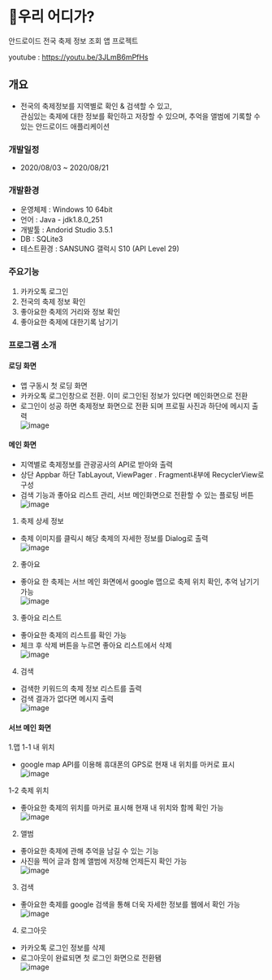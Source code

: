 # 🎈우리 어디가?
안드로이드 전국 축제 정보 조회 앱 프로젝트

youtube : https://youtu.be/3JLmB6mPfHs

## 개요
- 전국의 축제정보를 지역별로 확인 & 검색할 수 있고,  
관심있는 축제에 대한 정보를 확인하고 저장할 수 있으며, 추억을 앨범에 기록할 수 있는 안드로이드 애플리케이션

### 개발일정
- 2020/08/03 ~ 2020/08/21

### 개발환경
- 운영체제 : Windows 10 64bit
- 언어 : Java - jdk1.8.0_251
- 개발툴 : Andorid Studio 3.5.1
- DB : SQLite3
- 테스트환경 : SANSUNG 갤럭시 S10 (API Level 29)

### 주요기능
1. 카카오톡 로그인
2. 전국의 축제 정보 확인
3. 좋아요한 축제의 거리와 정보 확인
4. 좋아요한 축제에 대한기록 남기기

### 프로그램 소개

#### 로딩 화면
  - 앱 구동시 첫 로딩 화면
  - 카카오톡 로그인창으로 전환. 이미 로그인된 정보가 있다면 메인화면으로 전환
  - 로그인이 성공 하면 축제정보 화면으로 전환 되며 프로필 사진과 하단에 메시지 출력  
  ![image](https://user-images.githubusercontent.com/63944004/94952346-cc52c180-0520-11eb-895e-0db202c0121f.png)  

#### 메인 화면
- 지역별로 축제정보를 관광공사의 API로 받아와 출력
- 상단 Appbar 하단 TabLayout, ViewPager . Fragment내부에 RecyclerView로 구성
- 검색 기능과 좋아요 리스트 관리, 서브 메인화면으로 전환할 수 있는 플로팅 버튼  
![image](https://user-images.githubusercontent.com/63944004/94952357-d07edf00-0520-11eb-9a79-fe6ef122c29f.png)  

1. 축제 상세 정보
- 축제 이미지를 클릭시 해당 축제의 자세한 정보를 Dialog로 출력  
![image](https://user-images.githubusercontent.com/63944004/94952373-d7a5ed00-0520-11eb-8760-ec0986b1ed92.png)  


2. 좋아요
- 좋아요 한 축제는 서브 메인 화면에서 google 맵으로 축제 위치 확인, 추억 남기기 가능  
![image](https://user-images.githubusercontent.com/63944004/94952377-da084700-0520-11eb-9fb7-dedd298adddc.png)  


3. 좋아요 리스트
- 좋아요한 축제의 리스트를 확인 가능
- 체크 후 삭제 버튼을 누르면 좋아요 리스트에서 삭제  
![image](https://user-images.githubusercontent.com/63944004/94952386-de346480-0520-11eb-82d0-62fe2a06683d.png)  


4. 검색
- 검색한 키워드의 축제 정보 리스트를 출력
- 검색 결과가 없다면 메시지 출력  
![image](https://user-images.githubusercontent.com/63944004/94952399-e2f91880-0520-11eb-9a54-c18d884cbdd1.png)  


#### 서브 메인 화면 
1.맵 
1-1 내 위치
- google map API를 이용해 휴대폰의 GPS로 현재 내 위치를 마커로 표시  
![image](https://user-images.githubusercontent.com/63944004/94952404-e68c9f80-0520-11eb-9387-78b59c9db336.png)  

1-2 축제 위치
- 좋아요한 축제의 위치를 마커로 표시해 현재 내 위치와 함께 확인 가능  
![image](https://user-images.githubusercontent.com/63944004/94952414-e9879000-0520-11eb-8fdd-16cb03949eef.png)  


2. 앨범
- 좋아요한 축제에 관해 추억을 남길 수 있는 기능
- 사진을 찍어 글과 함께 앨범에 저장해 언제든지 확인 가능  
![image](https://user-images.githubusercontent.com/63944004/94952420-edb3ad80-0520-11eb-9438-0d096d3e405d.png)  


3. 검색
- 좋아요한 축제를 google 검색을 통해 더욱 자세한 정보를 웹에서 확인 가능  
![image](https://user-images.githubusercontent.com/63944004/94952434-f1dfcb00-0520-11eb-86e0-15a574f113b7.png)



4. 로그아웃
- 카카오톡 로그인 정보를 삭제
- 로그아웃이 완료되면 첫 로그인 화면으로 전환됌  
![image](https://user-images.githubusercontent.com/63944004/94952441-f5735200-0520-11eb-9121-33eef173e405.png)
  
